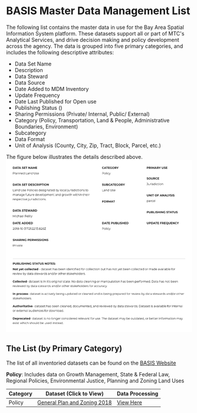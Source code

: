 # BASIS Master Data Management List
The following list contains the master data in use for the Bay Area Spatial Information System platform.  These datasets support all or part of MTC's Analytical Services, and drive decision making and policy development across the agency.  The data is grouped into five primary categories, and includes the following descriptive attributes:  

- Data Set Name
- Description
- Data Steward
- Data Source
- Date Added to MDM Inventory
- Update Frequency
- Date Last Published for Open use
- Publishing Status ()
- Sharing Permissions (Private/ Internal, Public/ External)
- Category (Policy, Transportation, Land & People, Administrative Boundaries, Environment)
- Subcategory
- Data Format
- Unit of Analysis (County, City, Zip, Tract, Block, Parcel, etc.)  

The figure below illustrates the details described above.
![MDM Detail](images/dataset-detail.png) 

## The List (by Primary Category)
The list of all inventoried datasets can be found on the [BASIS Website](http://basis.bayareametro.gov/results)

**Policy**: 
Includes data on Growth Management, State & Federal Law, Regional Policies, Environmental Justice, Planning and Zoning Land Uses  

**Category** | Dataset (Click to View) | Data Processing
--- | --- | ---
Policy | [General Plan and Zoning 2018](https://mtc.data.socrata.com/Land-Use/General-Plan-and-Zoning-2018/udk3-z2d5) | [View Here](policy-mdm/regional-general-plan.md)
